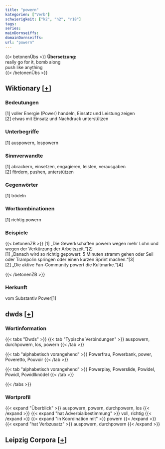 ```yaml
---
title: "powern"
kategorien: ["Verb"]
schwierigkeit: ["k2", "h2", "r18"]
tags:
series:
mainDornseiffs:
domainDornseiffs:
url: "powern"
---
```


{{< betonenÜbs >}}
**Übersetzung:**  
really go for it, bomb along  
push like anything  
{{< /betonenÜbs >}}

## Wiktionary [[+](https://de.wiktionary.org/wiki/powern)]

### Bedeutungen
[1] voller Energie (Power) handeln, Einsatz und Leistung zeigen  
[2] etwas mit Einsatz und Nachdruck unterstützen  

### Unterbegriffe
[1] auspowern, lospowern  

### Sinnverwandte
[1] abrackern, einsetzen, engagieren, leisten, verausgaben  
[2] fördern, pushen, unterstützen  

### Gegenwörter
[1] trödeln  

### Wortkombinationen
[1] richtig powern  

### Beispiele
{{< betonenZB >}}
[1] „Die Gewerkschaften powern wegen mehr Lohn und wegen der Verkürzung der Arbeitszeit.“[2]  
[1] „Danach wird so richtig gepowert: 5 Minuten stramm gehen oder Seil oder Trampolin springen oder einen kurzen Sprint machen.“[3]  
[2] „Die aktive Fan-Community powert die Kultmarke.“[4]  

{{< /betonenZB >}}
### Herkunft
vom Substantiv Power[1]  



## dwds [[+](https://www.dwds.de/wb/powern)]

### Wortinformation
{{< tabs "Dwds" >}}
{{< tab "Typische Verbindungen" >}}
auspowern, durchpowern, los, powern
{{< /tab >}}

{{< tab "alphabetisch vorangehend" >}}
Powerfrau, Powerbank, power, Poveretto, Pouvoir
{{< /tab >}}

{{< tab "alphabetisch vorangehend" >}}
Powerplay, Powerslide, Powidel, Powidl, Powidlknödel
{{< /tab >}}

{{< /tabs >}}

### Wortprofil
{{< expand "Überblick" >}} auspowern, powern, durchpowern, los {{< /expand >}}
{{< expand "hat Adverbialbestimmung" >}} voll, richtig {{< /expand >}}
{{< expand "in Koordination mit" >}} powern {{< /expand >}}
{{< expand "hat Verbzusatz" >}} auspowern, durchpowern {{< /expand >}}

## Leipzig Corpora [[+](https://corpora.uni-leipzig.de/en/res?word=powern&corpusId=deu_newscrawl-public_2018)]

